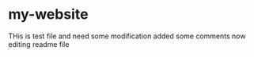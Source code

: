 # my-website
THis is test file and need some modification
added some comments
now editing readme file

